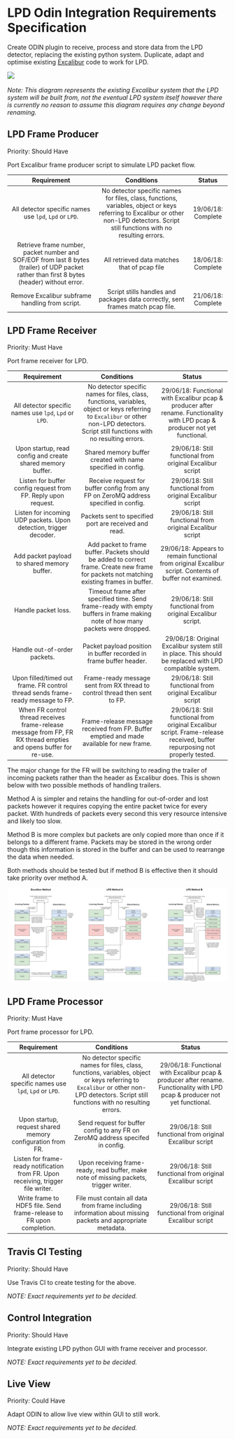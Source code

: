 # LPD Odin Integration Requirements Specification

Create ODIN plugin to receive, process and store data from the LPD detector, replacing the existing python system. Duplicate, adapt and optimise existing [Excalibur](https://github.com/dls-controls/excalibur-detector) code to work for LPD.

![](https://raw.githubusercontent.com/stfc-aeg/odin-workshop/master/images/odin_data.png)

*Note: This diagram represents the existing Excalibur system that the LPD system will be built from, not the eventual LPD system itself however there is currently no reason to assume this diagram requires any change beyond renaming.*

## LPD Frame Producer
Priority: Should Have

Port Excalibur frame producer script to simulate LPD packet flow.

| Requirement | Conditions | Status |
|:-----------:|:----------:|:-------:|
| All detector specific names use `lpd`, `Lpd` or `LPD`. | No detector specific names for files, class, functions, variables, object or keys referring to Excalibur or other non-LPD detectors. Script still functions with no resulting errors. | 19/06/18: Complete |
| Retrieve frame number, packet number and SOF/EOF from last 8 bytes (trailer) of UDP packet rather than first 8 bytes (header) without error. | All retrieved data matches that of pcap file | 18/06/18: Complete |
| Remove Excalibur subframe handling from script. | Script stills handles and packages data correctly, sent frames match pcap file. | 21/06/18: Complete |


## LPD Frame Receiver
Priority: Must Have

Port frame receiver for LPD.

| Requirement | Conditions | Status |
|:-----------:|:----------:|:------:|
| All detector specific names use `lpd`, `Lpd` or `LPD`. | No detector specific names for files, class, functions, variables, object or keys referring to `Excalibur` or other non-LPD detectors. Script still functions with no resulting errors. | 29/06/18: Functional with Excalibur pcap & producer after rename. Functionality with LPD pcap & producer not yet functional. |
| Upon startup, read config and create shared memory buffer. | Shared memory buffer created with name specified in config. | 29/06/18: Still functional from original Excalibur script |
| Listen for buffer config request from FP. Reply upon request. | Receive request for buffer config from any FP on ZeroMQ address specified in config. | 29/06/18: Still functional from original Excalibur script |
| Listen for incoming UDP packets. Upon detection, trigger decoder. | Packets sent to specified port are received and read. | 29/06/18: Still functional from original Excalibur script |
| Add packet payload to shared memory buffer. | Add packet to frame buffer. Packets should be added to correct frame. Create new frame for packets not matching existing frames in buffer. | 29/06/18: Appears to remain functional from original Excalibur script. Contents of buffer not examined. |
| Handle packet loss. | Timeout frame after specified time. Send frame-ready with empty buffers in frame making note of how many packets were dropped. | 29/06/18: Still functional from original Excalibur script. |
| Handle out-of-order packets. | Packet payload position in buffer recorded in frame buffer header. | 29/06/18: Original Excalibur system still in place. This should be replaced with LPD compatible system. |
| Upon filled/timed out frame. FR control thread sends frame-ready message to FP. | Frame-ready message sent from RX thread to control thread then sent to FP. | 29/06/18: Still functional from original Excalibur script |
| When FR control thread receives frame-release message from FP, FR RX thread empties and opens buffer for re-use. | Frame-release message received from FP. Buffer emptied and made available for new frame. | 29/06/18: Still functional from original Excalibur script. Frame-release received, buffer repurposing not properly tested. |

The major change for the FR will be switching to reading the trailer of incoming packets rather than the header as Excalibur does. This is shown below with two possible methods of handling trailers.

Method A is simpler and retains the handling for out-of-order and lost packets however it requires copying the entire packet twice for every packet. With hundreds of packets every second this very resource intensive and likely too slow.

Method B is more complex but packets are only copied more than once if it belongs to a different frame. Packets may be stored in the wrong order though this information is stored in the buffer and can be used to rearrange the data when needed.

Both methods should be tested but if method B is effective then it should take priority over method A.

![](Diagrams.png)


## LPD Frame Processor
Priority: Must Have

Port frame processor for LPD.

| Requirement | Conditions | Status |
|:-----------:|:----------:|:------:|
| All detector specific names use `lpd`, `Lpd` or `LPD`. | No detector specific names for files, class, functions, variables, object or keys referring to `Excalibur` or other non-LPD detectors. Script still functions with no resulting errors. | 29/06/18: Functional with Excalibur pcap & producer after rename. Functionality with LPD pcap & producer not yet functional. |
| Upon startup, request shared memory configuration from FR. | Send request for buffer config to any FR on ZeroMQ address specifed in config. | 29/06/18: Still functional from original Excalibur script |
| Listen for frame-ready notification from FR. Upon receiving, trigger file writer. | Upon receiving frame-ready, read buffer, make note of missing packets, trigger writer. | 29/06/18: Still functional from original Excalibur script |
| Write frame to HDF5 file. Send frame-release to FR upon completion. | File must contain all data from frame including information about missing packets and appropriate metadata. | 29/06/18: Still functional from original Excalibur script |


## Travis CI Testing
Priority: Should Have

Use Travis CI to create testing for the above.

*NOTE: Exact requirements yet to be decided.*


## Control Integration
Priority: Should Have

Integrate existing LPD python GUI with frame receiver and processor.

*NOTE: Exact requirements yet to be decided.*

## Live View
Priority: Could Have

Adapt ODIN to allow live view within GUI to still work.

*NOTE: Exact requirements yet to be decided.*

